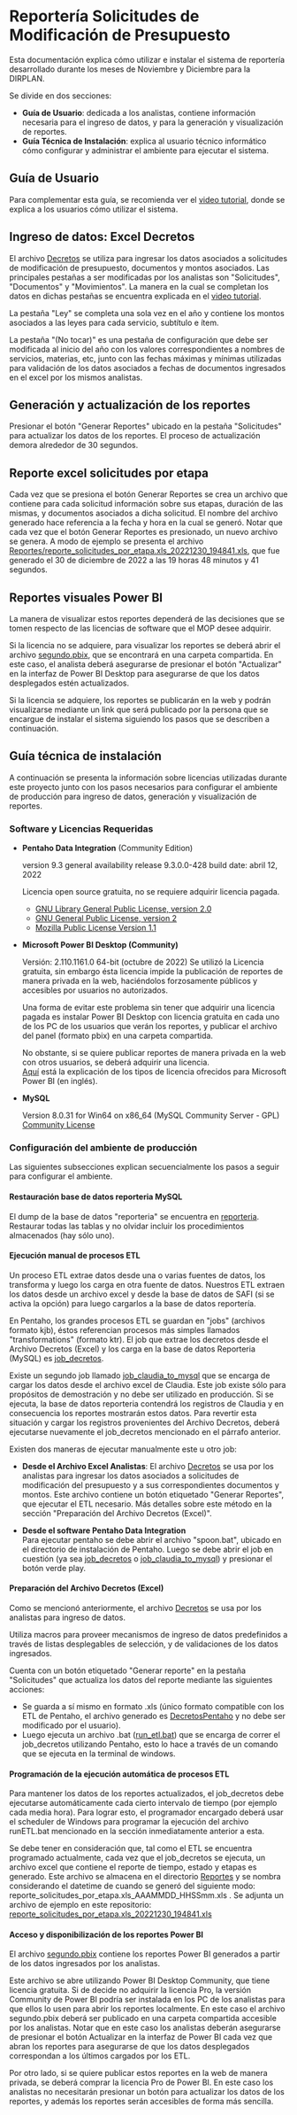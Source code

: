 # Reportería Solicitudes de Modificación de Presupuesto

Esta documentación explica cómo utilizar e instalar el sistema de reportería desarrollado durante los meses de Noviembre y Diciembre para la DIRPLAN. 

Se divide en dos secciones: 
- **Guía de Usuario**: dedicada a los analistas, contiene información necesaria para el ingreso de datos, y para la generación y visualización de reportes.
- **Guía Técnica de Instalación**: explica al usuario técnico informático cómo configurar y administrar el ambiente para ejecutar el sistema. 

## Guía de Usuario 

Para complementar esta guía, se recomienda ver el [video tutorial](https://drive.google.com/file/d/1WHZ6JCi0fxejuAg6MF3JqlgZiM_THYfx/view?usp=share_link), donde se explica a los usuarios cómo utilizar el sistema.  

## Ingreso de datos: Excel Decretos
El archivo [Decretos](https://github.com/carolahp/MOP/blob/main/Excel/Decretos_Analistas/Decretos.xlsm) se utiliza para ingresar los datos asociados a solicitudes de modificación de presupuesto, documentos y montos asociados. 
Las principales pestañas a ser modificadas por los analistas son "Solicitudes", "Documentos" y "Movimientos". La manera en la cual se completan los datos en dichas pestañas se encuentra explicada en el [video tutorial](https://drive.google.com/file/d/1WHZ6JCi0fxejuAg6MF3JqlgZiM_THYfx/view?usp=share_link).

La pestaña "Ley" se completa una sola vez en el año y contiene los montos asociados a las leyes para cada servicio, subtítulo e ítem.

La pestaña "(No tocar)" es una pestaña de configuración que debe ser modificada al inicio del año con los valores correspondientes a nombres de servicios, materias, etc, junto con las fechas máximas y mínimas utilizadas para validación de los datos asociados a fechas de documentos ingresados en el excel por los mismos analistas.

## Generación y actualización de los reportes
Presionar el botón "Generar Reportes" ubicado en la pestaña "Solicitudes" para actualizar los datos de los reportes.
El proceso de actualización demora alrededor de 30 segundos.


## Reporte excel solicitudes por etapa
Cada vez que se presiona el botón Generar Reportes se crea un archivo que contiene para cada solicitud información sobre sus etapas, duración de las mismas, y documentos asociados a dicha solicitud. 
El nombre del archivo generado hace referencia a la fecha y hora en la cual se generó. 
Notar que cada vez que el botón Generar Reportes es presionado, un nuevo archivo se genera.
A modo de ejemplo se presenta el archivo [Reportes/reporte_solicitudes_por_etapa.xls_20221230_194841.xls](https://github.com/carolahp/MOP/blob/main/ETL/Reportes/reporte_solicitudes_por_etapa.xls_20221230_194841.xls), que fue generado el 30 de diciembre de 2022 a las 19 horas 48 minutos y 41 segundos.

## Reportes visuales Power BI
La manera de visualizar estos reportes dependerá de las decisiones que se tomen respecto de las licencias de software que el MOP desee adquirir. 

Si la licencia no se adquiere, para visualizar los reportes se deberá abrir el archivo [segundo.pbix](https://github.com/carolahp/MOP/blob/main/Reportes_PowerBI/segundo.pbix), que se encontrará en una carpeta compartida.
En este caso, el analista deberá asegurarse de presionar el botón "Actualizar" en la interfaz de Power BI Desktop para asegurarse de que los datos desplegados estén actualizados.


Si la licencia se adquiere, los reportes se publicarán en la web y podrán visualizarse mediante un link que será publicado por la persona que se encargue de instalar el sistema siguiendo los pasos que se describen a continuación.



## Guía técnica de instalación 
A continuación se presenta la información sobre licencias utilizadas durante este proyecto junto con los pasos necesarios para configurar el ambiente de producción para ingreso de datos, generación y visualización de reportes.

### Software y Licencias Requeridas
- **Pentaho Data Integration** (Community Edition)
  
  version 9.3
  general availability release 9.3.0.0-428
  build date: abril 12, 2022
  
  Licencia open source gratuita, no se requiere adquirir licencia pagada.
    - [GNU Library General Public License, version 2.0](https://www.gnu.org/licenses/old-licenses/lgpl-2.0.en.html)
    - [GNU General Public License, version 2](https://www.gnu.org/licenses/old-licenses/gpl-2.0.en.html)
    - [Mozilla Public License Version 1.1](https://www.mozilla.org/en-US/MPL/1.1/)
    
- **Microsoft Power BI Desktop (Community)** 
  
  Versión: 2.110.1161.0 64-bit (octubre de 2022)
  Se utilizó la Licencia gratuita, sin embargo ésta licencia impide la publicación de reportes de manera privada en la web, haciéndolos forzosamente públicos y accesibles por usuarios no autorizados.
  
  Una forma de evitar este problema sin tener que adquirir una licencia pagada es instalar Power BI Desktop con licencia gratuita en cada uno de los PC de los usuarios que verán los reportes, y publicar el archivo del panel (formato pbix) en una carpeta compartida. 
  
  No obstante, si se quiere publicar reportes de manera privada en la web con otros usuarios, se deberá adquirir una licencia.   
  [Aquí](https://learn.microsoft.com/en-us/power-bi/consumer/end-user-license) está la explicación de los tipos de licencia ofrecidos para Microsoft Power BI (en inglés).
  
- **MySQL** 
  
  Version 8.0.31 for Win64 on x86_64 (MySQL Community Server - GPL)
  [Community License](https://www.mysql.com/products/community/)
  
    
### Configuración del ambiente de producción
Las siguientes subsecciones explican secuencialmente los pasos a seguir para configurar el ambiente.

#### Restauración base de datos **reporteria MySQL**
El dump de la base de datos "reporteria" se encuentra en [reporteria](https://github.com/carolahp/MOP/tree/main/DB/reporteria). 
Restaurar todas las tablas y no olvidar incluir los procedimientos almacenados (hay sólo uno).


#### Ejecución manual de procesos ETL
Un proceso ETL extrae datos desde una o varias fuentes de datos, los transforma y luego los carga en otra fuente de datos.
Nuestros ETL extraen los datos desde un archivo excel y desde la base de datos de SAFI (si se activa la opción) para luego cargarlos a la base de datos reportería. 

En Pentaho, los grandes procesos ETL se guardan en "jobs" (archivos formato kjb), éstos referencian procesos más simples llamados "transformations" (formato ktr).
El job que extrae los decretos desde el Archivo Decretos (Excel) y los carga en la base de datos Reporteria (MySQL) es [job_decretos](https://github.com/carolahp/MOP/blob/main/ETL/Decretos_Pentaho_to_MySQL/job_decretos.kjb).

Existe un segundo job llamado [job_claudia_to_mysql](https://github.com/carolahp/MOP/blob/main/ETL/Decretos_Claudia_to_MySQL/job_claudia_to_mysql.kjb) que se encarga de cargar los datos desde el archivo excel de Claudia. Este job existe sólo para propósitos de demostración y no debe ser utilizado en producción. Si se ejecuta, la base de datos reporteria contendrá los registros de Claudia y en consecuencia los reportes mostrarán estos datos. Para revertir esta situación y cargar los registros provenientes del Archivo Decretos, deberá ejecutarse nuevamente el job_decretos mencionado en el párrafo anterior.

Existen dos maneras de ejecutar manualmente este u otro job:

- **Desde el Archivo Excel Analistas**: 
El archivo [Decretos](https://github.com/carolahp/MOP/blob/main/Excel/Decretos_Analistas/Decretos.xlsm) se usa por los analistas para ingresar los datos asociados a solicitudes de modificación del presupuesto y a sus correspondientes documentos y montos. Este archivo contiene un botón etiquetado "Generar Reportes", que ejecutar el ETL necesario. Más detalles sobre este método en la sección "Preparación del Archivo Decretos (Excel)".
  
- **Desde el software Pentaho Data Integration**   
Para ejecutar pentaho se debe abrir el archivo "spoon.bat", ubicado en el directorio de instalación de Pentaho.
Luego se debe abrir el job en cuestión (ya sea [job_decretos](https://github.com/carolahp/MOP/blob/main/ETL/Decretos_Pentaho_to_MySQL/job_decretos.kjb) o [job_claudia_to_mysql](https://github.com/carolahp/MOP/blob/main/ETL/Decretos_Claudia_to_MySQL/job_claudia_to_mysql.kjb)) y presionar el botón verde play.


#### Preparación del Archivo Decretos (Excel)

Como se mencionó anteriormente, el archivo [Decretos](https://github.com/carolahp/MOP/blob/main/Excel/Decretos_Analistas/Decretos.xlsm) se usa por los analistas para ingreso de datos.

Utiliza macros para proveer mecanismos de ingreso de datos predefinidos a través de listas desplegables de selección, y de validaciones de los datos ingresados.

Cuenta con un botón etiquetado "Generar reporte" en la pestaña "Solicitudes" que actualiza los datos del reporte mediante las siguientes acciones:
- Se guarda a sí mismo en formato .xls (único formato compatible con los ETL de Pentaho, el archivo generado es [DecretosPentaho](https://github.com/carolahp/MOP/blob/main/Excel/Decretos_Analistas/DecretosPentaho.xls) y no debe ser modificado por el usuario). 
- Luego ejecuta un archivo .bat ([run_etl.bat](https://github.com/carolahp/MOP/blob/main/Excel/Decretos_Analistas/scripts/runETL.bat)) que se encarga de correr el job_decretos utilizando Pentaho, esto lo hace a través de un comando que se ejecuta en la terminal de windows.


#### Programación de la ejecución automática de procesos ETL

Para mantener los datos de los reportes actualizados, el job_decretos debe ejecutarse automáticamente cada cierto intervalo de tiempo (por ejemplo cada media hora). 
Para lograr esto, el programador encargado deberá usar el scheduler de Windows para programar la ejecución del archivo runETL.bat mencionado en la sección inmediatamente anterior a esta.

Se debe tener en consideración que, tal como el ETL se encuentra programado actualmente, cada vez que el job_decretos se ejecuta, un archivo excel que contiene el reporte de tiempo, estado y etapas es generado. Este archivo se almacena en el directorio [Reportes](https://github.com/carolahp/MOP/tree/main/ETL/Reportes) y se nombra considerando el datetime de cuando se generó del siguiente modo: reporte_solicitudes_por_etapa.xls_AAAMMDD_HHSSmm.xls . Se adjunta un archivo de ejemplo en este repositorio: [reporte_solicitudes_por_etapa.xls_20221230_194841.xls](https://github.com/carolahp/MOP/blob/main/ETL/Reportes/reporte_solicitudes_por_etapa.xls_20221230_194841.xls)

#### Acceso y disponibilización de los reportes Power BI

El archivo [segundo.pbix](https://github.com/carolahp/MOP/blob/main/Reportes_PowerBI/segundo.pbix) contiene los reportes Power BI generados a partir de los datos ingresados por los analistas. 

Este archivo se abre utilizando Power BI Desktop Community, que tiene licencia gratuita. 
Si de decide no adquirir la licencia Pro, la versión Community de Power BI podría ser instalada en los PC de los analistas para que ellos lo usen para abrir los reportes localmente. En este caso el archivo segundo.pbix deberá ser publicado en una carpeta compartida accesible por los analistas. Notar que en este caso los analistas deberán asegurarse de presionar el botón Actualizar en la interfaz de Power BI cada vez que abran los reportes para asegurarse de que los datos desplegados correspondan a los últimos cargados por los ETL. 

Por otro lado, si se quiere publicar estos reportes en la web de manera privada, se deberá comprar la licencia Pro de Power BI. En este caso los analistas no necesitarán presionar un botón para actualizar los datos de los reportes, y además los reportes serán accesibles de forma más sencilla.

